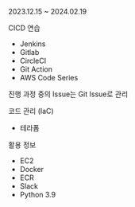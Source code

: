 2023.12.15 ~ 2024.02.19

CICD 연습
- Jenkins
- Gitlab
- CircleCI
- Git Action
- AWS Code Series

진행 과정 중의 Issue는 Git Issue로 관리

코드 관리 (IaC)
- 테라폼

활용 정보
- EC2
- Docker
- ECR
- Slack
- Python 3.9

  
